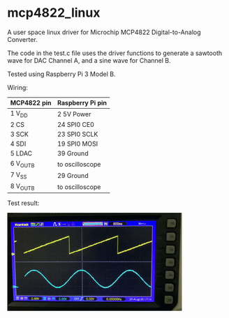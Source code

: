 # mcp4822_linux
A user space linux driver for Microchip MCP4822 Digital-to-Analog Converter.

The code in the test.c file uses the driver functions to generate a sawtooth wave for DAC Channel A, and a sine wave for Channel B.

Tested using Raspberry Pi 3 Model B.

Wiring:

| MCP4822 pin              | Raspberry Pi pin |
| ------------------------ | ---------------- |
| 1 V<sub>DD</sub>         | 2 5V Power       |
| 2 CS                     | 24 SPI0 CE0      |
| 3 SCK                    | 23 SPI0 SCLK     |
| 4 SDI                    | 19 SPI0 MOSI     |
| 5 LDAC                   | 39 Ground        |
| 6 V<sub>OUTB</sub>       | to oscilloscope  |
| 7 V<sub>SS</sub>         | 29 Ground        |
| 8 V<sub>OUTB</sub>       | to oscilloscope  |

Test result:

![](output_test_waveform.gif)

